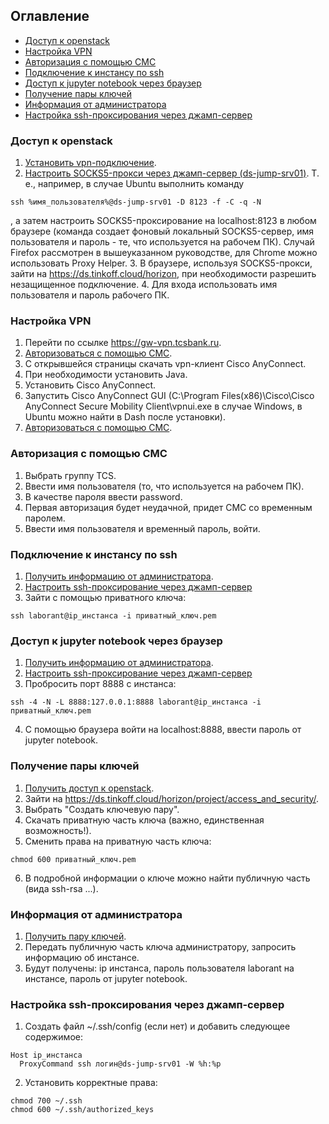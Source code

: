 ## Оглавление
*  [Доступ к openstack](#доступ-к-openstack)
*  [Настройка VPN](#настройка-vpn)
*  [Авторизация с помощью СМС](#авторизация-с-помощью-смс)
*  [Подключение к инстансу по ssh](#подключение-к-инстансу-по-ssh)
*  [Доступ к jupyter notebook через браузер](#доступ-к-jupyter-notebook-через-браузер)
*  [Получение пары ключей](#получение-пары-ключей)
*  [Информация от администратора](#информация-от-администратора)
*  [Настройка ssh-проксирования через джамп-сервер](#настройка-ssh-проксирования-через-джамп-сервер)


### Доступ к openstack
1. [Установить vpn-подключение](#настройка-vpn).
2. [Настроить SOCKS5-прокси через джамп-сервер (ds-jump-srv01)](https://www.digitalocean.com/community/tutorials/how-to-route-web-traffic-securely-without-a-vpn-using-a-socks-tunnel).
Т. е., например, в случае Ubuntu выполнить команду
```
ssh %имя_пользователя%@ds-jump-srv01 -D 8123 -f -C -q -N
```
, а затем настроить SOCKS5-проксирование на localhost:8123 в любом браузере (команда создает фоновый локальный SOCKS5-сервер, имя пользователя и пароль - те, что используется на рабочем ПК). Случай Firefox рассмотрен в вышеуказанном руководстве, для Chrome можно использовать Proxy Helper.
3. В браузере, используя SOCKS5-прокси, зайти на https://ds.tinkoff.cloud/horizon, при необходимости разрешить незащищенное подключение.
4. Для входа использовать имя пользователя и пароль рабочего ПК.


### Настройка VPN
1. Перейти по ссылке https://gw-vpn.tcsbank.ru.
2. [Авторизоваться с помощью СМС](#авторизация-с-помощью-смс).
3. С открывшейся страницы скачать vpn-клиент Cisco AnyConnect.
4. При необходимости установить Java.
5. Установить Cisco AnyConnect.
6. Запустить Cisco AnyConnect GUI (C:\Program Files(x86)\Cisco\Cisco AnyConnect Secure Mobility Client\vpnui.exe в случае Windows, в Ubuntu можно найти в Dash после установки).
7. [Авторизоваться с помощью СМС](#авторизация-с-помощью-смс).


### Авторизация с помощью СМС
1. Выбрать группу TCS.
2. Ввести имя пользователя (то, что используется на рабочем ПК).
3. В качестве пароля ввести password.
4. Первая авторизация будет неудачной, придет СМС со временным паролем.
5. Ввести имя пользователя и временный пароль, войти.


### Подключение к инстансу по ssh
1. [Получить информацию от администратора](#информация-от-администратора).
2. [Настроить ssh-проксирование через джамп-сервер](#настройка-проксирования-через-джамп-сервер)
3. Зайти с помощью приватного ключа:
```
ssh laborant@ip_инстанса -i приватный_ключ.pem
```


### Доступ к jupyter notebook через браузер
1. [Получить информацию от администратора](#информация-от-администратора).
2. [Настроить ssh-проксирование через джамп-сервер](#настройка-проксирования-через-джамп-сервер)
3. Пробросить порт 8888 с инстанса:
```
ssh -4 -N -L 8888:127.0.0.1:8888 laborant@ip_инстанса -i приватный_ключ.pem
```
4. С помощью браузера войти на localhost:8888, ввести пароль от jupyter notebook.


### Получение пары ключей
1. [Получить доступ к openstack](#доступ-к-openstack).
2. Зайти на https://ds.tinkoff.cloud/horizon/project/access_and_security/.
3. Выбрать "Создать ключевую пару".
4. Скачать приватную часть ключа (важно, единственная возможность!).
5. Сменить права на приватную часть ключа:
```
chmod 600 приватный_ключ.pem
```
6. В подробной информации о ключе можно найти публичную часть (вида ssh-rsa ...).


### Информация от администратора
1. [Получить пару ключей](#получение-пары-ключей).
2. Передать публичную часть ключа администратору, запросить информацию об инстансе.
3. Будут получены: ip инстанса, пароль пользователя laborant на инстансе, пароль от jupyter notebook.


### Настройка ssh-проксирования через джамп-сервер
1. Создать файл ~/.ssh/config (если нет) и добавить следующее содержимое:
```
Host ip_инстанса
  ProxyCommand ssh логин@ds-jump-srv01 -W %h:%p
```
2. Установить корректные права:
```
chmod 700 ~/.ssh
chmod 600 ~/.ssh/authorized_keys
